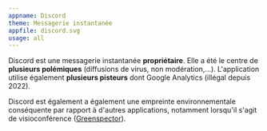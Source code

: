 ```yaml
---
appname: Discord
theme: Messagerie instantanée
appfile: discord.svg
usage: all
---
```


Discord est une messagerie instantanée **propriétaire**. Elle a été le centre de **plusieurs polémiques** (diffusions de virus, non modération,...). L'application utilise également **plusieurs pisteurs** dont Google Analytics (illégal depuis 2022).

Discord est également a également une empreinte environnementale conséquente par rapport à d'autres applications, notamment lorsqu'il s'agit de visioconférence ([Greenspector](https://greenspector.com/fr/quelle-application-mobile-de-visioconference-pour-reduire-votre-impact-edition-2021/)).

